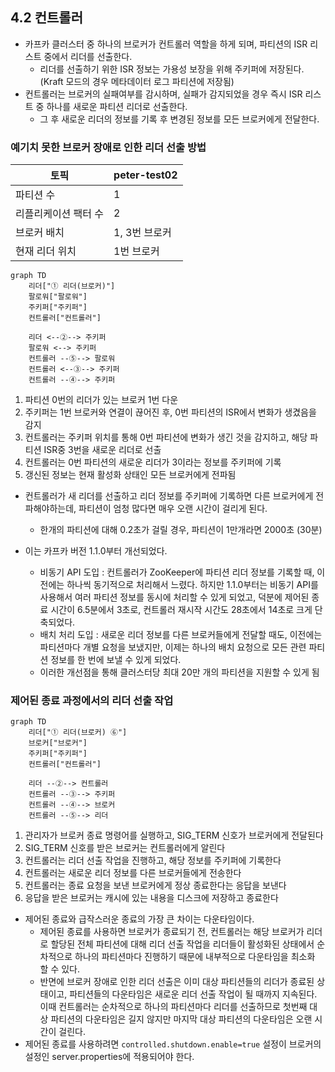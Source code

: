 ## 4.2 컨트롤러
- 카프카 클러스터 중 하나의 브로커가 컨트롤러 역할을 하게 되며, 파티션의 ISR 리스트 중에서 리더를 선출한다.
    - 리더를 선출하기 위한 ISR 정보는 가용성 보장을 위해 주키퍼에 저장된다. (Kraft 모드의 경우 메타데이터 로그 파티션에 저장됨)
- 컨트롤러는 브로커의 실패여부를 감시하며, 실패가 감지되었을 경우 즉시 ISR 리스트 중 하나를 새로운 파티션 리더로 선출한다.
    - 그 후 새로운 리더의 정보를 기록 후 변경된 정보를 모든 브로커에게 전달한다.
### 예기치 못한 브로커 장애로 인한 리더 선출 방법
| 토픽 | peter-test02 |
| --- | --- |
| 파티션 수 | 1 |
| 리플리케이션 팩터 수 | 2 |
| 브로커 배치 | 1, 3번 브로커 |
| 현재 리더 위치 | 1번 브로커 |

```mermaid
graph TD
    리더["① 리더(브로커)"]
    팔로워["팔로워"]
    주키퍼["주키퍼"]
    컨트롤러["컨트롤러"]

    리더 <--②--> 주키퍼
    팔로워 <--> 주키퍼
    컨트롤러 --⑤--> 팔로워
    컨트롤러 <--③--> 주키퍼
    컨트롤러 --④--> 주키퍼

```
1. 파티션 0번의 리더가 있는 브로커 1번 다운
2. 주키퍼는 1번 브로커와 연결이 끊어진 후, 0번 파티션의 ISR에서 변화가 생겼음을 감지
3. 컨트롤러는 주키퍼 위치를 통해 0번 파티션에 변화가 생긴 것을 감지하고, 해당 파티션 ISR중 3번을 새로운 리더로 선출
4. 컨트롤러는 0번 파티션의 새로운 리더가 3이라는 정보를 주키퍼에 기록
5. 갱신된 정보는 현재 활성화 상태인 모든 브로커에게 전파됨

- 컨트롤러가 새 리더를 선출하고 리더 정보를 주키퍼에 기록하면 다른 브로커에게 전파해야하는데, 파티션이 엄청 많다면 매우 오랜 시간이 걸리게 된다.
    - 한개의 파티션에 대해 0.2초가 걸릴 경우, 파티션이 1만개라면 2000초 (30분)

- 이는 카프카 버전 1.1.0부터 개선되었다.
    - 비동기 API 도입 : 컨트롤러가 ZooKeeper에 파티션 리더 정보를 기록할 때, 이전에는 하나씩 동기적으로 처리해서 느렸다. 하지만 1.1.0부터는 비동기 API를 사용해서 여러 파티션 정보를 동시에 처리할 수 있게 되었고, 덕분에 제어된 종료 시간이 6.5분에서 3초로, 컨트롤러 재시작 시간도 28초에서 14초로 크게 단축되었다.
    - 배치 처리 도입 : 새로운 리더 정보를 다른 브로커들에게 전달할 때도, 이전에는 파티션마다 개별 요청을 보냈지만, 이제는 하나의 배치 요청으로 모든 관련 파티션 정보를 한 번에 보낼 수 있게 되었다.
    - 이러한 개선점을 통해 클러스터당 최대 20만 개의 파티션을 지원할 수 있게 됨

### 제어된 종료 과정에서의 리더 선출 작업
```mermaid
graph TD
    리더["① 리더(브로커) ⑥"]
    브로커["브로커"]
    주키퍼["주키퍼"]
    컨트롤러["컨트롤러"]

    리더 --②--> 컨트롤러
    컨트롤러 --③--> 주키퍼
    컨트롤러 --④--> 브로커
    컨트롤러 --⑤--> 리더

```
1. 관리자가 브로커 종료 명령어를 실행하고, SIG_TERM 신호가 브로커에게 전달된다
2. SIG_TERM 신호를 받은 브로커는 컨트롤러에게 알린다
3. 컨트롤러는 리더 선출 작업을 진행하고, 해당 정보를 주키퍼에 기록한다
4. 컨트롤러는 새로운 리더 정보를 다른 브로커들에게 전송한다
5. 컨트롤러는 종료 요청을 보낸 브로커에게 정상 종료한다는 응답을 보낸다
6. 응답을 받은 브로커는 캐시에 있는 내용을 디스크에 저장하고 종료한다

- 제어된 종료와 급작스러운 종료의 가장 큰 차이는 다운타임이다. 
    - 제어된 종료를 사용하면 브로커가 종료되기 전, 컨트롤러는 해당 브로커가 리더로 할당된 전체 파티션에 대해 리더 선출 작업을  리더들이 활성화된 상태에서 순차적으로 하나의 파티션마다 진행하기 때문에 내부적으로 다운타임을 최소화 할 수 있다.
    - 반면에 브로커 장애로 인한 리더 선출은 이미 대상 파티션들의 리더가 종료된 상태이고, 파티션들의 다운타임은 새로운 리더 선출 작업이 될 때까지 지속된다. 이때 컨트롤러는 순차적으로 하나의 파티션마다 리더를 선출하므로 첫번째 대상 파티션의 다운타임은 길지 않지만 마지막 대상 파티션의 다운타임은 오랜 시간이 걸린다. 
- 제어된 종료를 사용하려면 `controlled.shutdown.enable=true` 설정이 브로커의 설정인 server.properties에 적용되어야 한다.

